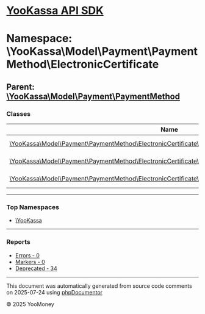 # [YooKassa API SDK](../home.md)

# Namespace: \YooKassa\Model\Payment\PaymentMethod\ElectronicCertificate

## Parent: [\YooKassa\Model\Payment\PaymentMethod](../namespaces/yookassa-model-payment-paymentmethod.md)

### Classes

| Name | Summary |
| ---- | ------- |
| [\YooKassa\Model\Payment\PaymentMethod\ElectronicCertificate\ElectronicCertificate](../classes/YooKassa-Model-Payment-PaymentMethod-ElectronicCertificate-ElectronicCertificate.md) | Класс, представляющий модель ElectronicCertificate. |
| [\YooKassa\Model\Payment\PaymentMethod\ElectronicCertificate\ElectronicCertificateApprovedPaymentArticle](../classes/YooKassa-Model-Payment-PaymentMethod-ElectronicCertificate-ElectronicCertificateApprovedPaymentArticle.md) | Класс, представляющий модель ElectronicCertificateApprovedPaymentArticle. |
| [\YooKassa\Model\Payment\PaymentMethod\ElectronicCertificate\ElectronicCertificatePaymentData](../classes/YooKassa-Model-Payment-PaymentMethod-ElectronicCertificate-ElectronicCertificatePaymentData.md) | Класс, представляющий модель ElectronicCertificatePaymentData. |

---

### Top Namespaces

* [\YooKassa](../namespaces/yookassa.md)

---

### Reports
* [Errors - 0](../reports/errors.md)
* [Markers - 0](../reports/markers.md)
* [Deprecated - 34](../reports/deprecated.md)

---

This document was automatically generated from source code comments on 2025-07-24 using [phpDocumentor](http://www.phpdoc.org/)

&copy; 2025 YooMoney